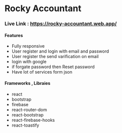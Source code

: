 
# Rocky Accountant

### Live Link : https://rocky-accountant.web.app/

#### Features
* Fully responsive
* User register and login with email and password
* User register the send varification on email
* login with google 
* if forgate password then Reset password
* Have lot of services form json

#### Frameworks , Libraies
* react
* bootstrap
* firebase
* react-router-dom
* react-bootstrap
* react-firebase-hooks
* react-toastify
